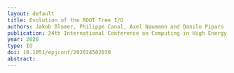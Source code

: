 ```yaml
---
layout: default
title: Evolution of the ROOT Tree I/O
authors: Jakob Blomer, Philippe Canal, Axel Naumann and Danilo Piparo
publication: 24th International Conference on Computing in High Energy and Nuclear Physics (CHEP 2019)
year: 2020
type: IO
doi: 10.1051/epjconf/202024502030
abstract:
---
```


